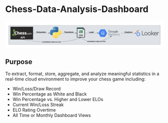 # Chess-Data-Analysis-Dashboard
![alt text](https://github.com/jackcompton94/Chess-Data-Analysis-Dashboard/blob/main/ChessDashboardDiagram.png)

## Purpose
To extract, format, store, aggregate, and analyze meaningful statistics in a real-time cloud environment to improve your chess game including:
* Win/Loss/Draw Record
* Win Percentage as White and Black
* Win Percentage vs. Higher and Lower ELOs
* Current Win/Loss Streak
* ELO Rating Overtime
* All Time or Monthly Dashboard Views
